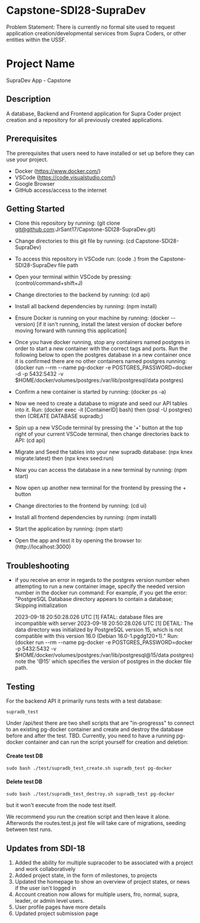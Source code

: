 # Capstone-SDI28-SupraDev
Problem Statement: There is currently no formal site used to request application creation/developmental services from Supra Coders, or other entities within the USSF.

# Project Name

SupraDev App - Capstone

## Description

A database, Backend and Frontend application for Supra Coder project creation and a repository for all previously created applications.

## Prerequisites

The prerequisites that users need to have installed or set up before they can use your project.

- Docker (https://www.docker.com/)
- VSCode (https://code.visualstudio.com/)
- Google Browser
- GitHub access/access to the internet

## Getting Started

- Clone this repository by running:
  (git clone git@github.com:JrSant17/Capstone-SDI28-SupraDev.git)
- Change directories to this git file by running:
  (cd Capstone-SDI28-SupraDev)
- To access this repository in VSCode run:
  (code .) from the Capstone-SDI28-SupraDev file path
- Open your terminal within VSCode by pressing:
  (control/command+shift+J)
- Change directories to the backend by running:
  (cd api)
- Install all backend dependencies by running:
  (npm install)
- Ensure Docker is running on your machine by running:
  (docker --version)
  [if it isn't running, install the latest version of docker before moving forward with running this application]
- Once you have docker running, stop any containers named postgres in order to start a new container with the correct tags and ports. Run the following below to open the postgres database in a new container once it is confirmed there are no other containers named postgres running:
  (docker run --rm --name pg-docker -e POSTGRES_PASSWORD=docker -d -p 5432:5432 -v $HOME/docker/volumes/postgres:/var/lib/postgresql/data postgres)
- Confirm a new container is started by running:
  (docker ps -a)
- Now we need to create a database to migrate and seed our API tables into it. Run:
  (docker exec -it [ContainerID] bash) then (psql -U postgres) then (CREATE DATABASE supradb;)
- Spin up a new VSCode terminal by pressing the '+' button at the top right of your current VSCode terminal, then change directories back to API:
  (cd api)
- Migrate and Seed the tables into your new supradb database:
  (npx knex migrate:latest) then (npx knex seed:run)
- Now you can access the database in a new terminal by running:
  (npm start)

- Now open up another new terminal for the frontend by pressing the + button
- Change directories to the frontend by running:
  (cd ui)
- Install all frontend dependencies by running:
  (npm install)
- Start the application by running:
  (npm start)
- Open the app and test it by opening the browser to:
  (http://localhost:3000)


## Troubleshooting

- if you receive an error in regards to the postgres version number when attempting to run a new container image, specify the needed version number in the docker run command:
  For example, if you get the error:
  "PostgreSQL Database directory appears to contain a database; Skipping initialization

  2023-09-18 20:50:28.026 UTC [1] FATAL:  database files are incompatible with server
  2023-09-18 20:50:28.026 UTC [1] DETAIL:  The data directory was initialized by PostgreSQL version 15, which is not compatible with this version 16.0 (Debian 16.0-1.pgdg120+1)."
  Run:
  (docker run --rm --name pg-docker -e POSTGRES_PASSWORD=docker -p 5432:5432 -v $HOME/docker/volumes/postgres:/var/lib/postgresql@15/data postgres) note the '@15' which specifies the version of postgres in the docker file path.

## Testing

For the backend API it primarily runs tests with a test database:
```
supradb_test
```
Under /api/test there are two shell scripts that are "in-progresss" to connect to an existing pg-docker container and create and destroy the database before and after the test. TBD.
Currently, you need to have a running pg-docker container and can run the script yourself for creation and deletion:
####  Create test DB
```
sudo bash ./test/supradb_test_create.sh supradb_test pg-docker
```

#### Delete test DB
```
sudo bash ./test/supradb_test_destroy.sh supradb_test pg-docker
```
but it won't execute from the node test itself.

We recommend you run the creation script and then leave it alone. Afterwords the routes.test.js jest file will take care of migrations, seeding between test runs.

## Updates from SDI-18

1. Added the ability for multiple supracoder to be associated with a project and work collaboratively
2. Added project state, in the form of milestones, to projects
3. Updated the homepage to show an overview of project states, or news if the user isn't logged in
4. Account creation now allows for multiple users, fro, normal, supra, leader, or admin level users.
5. User profile pages have more details
6. Updated project submission page